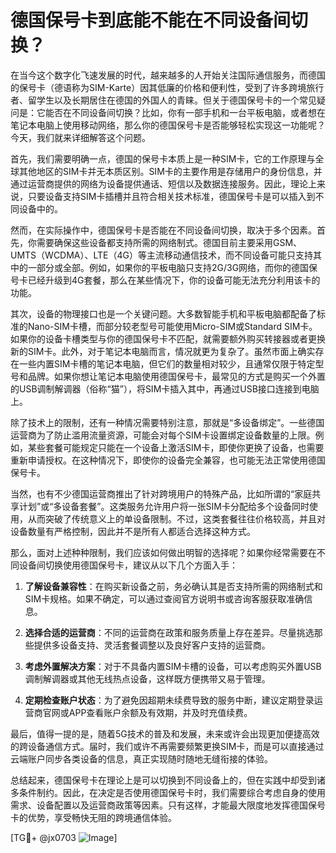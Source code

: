 # 德国保号卡到底能不能在不同设备间切换？

在当今这个数字化飞速发展的时代，越来越多的人开始关注国际通信服务，而德国的保号卡（德语称为SIM-Karte）因其低廉的价格和便利性，受到了许多跨境旅行者、留学生以及长期居住在德国的外国人的青睐。但关于德国保号卡的一个常见疑问是：它能否在不同设备间切换？比如，你有一部手机和一台平板电脑，或者想在笔记本电脑上使用移动网络，那么你的德国保号卡是否能够轻松实现这一功能呢？今天，我们就来详细解答这个问题。

首先，我们需要明确一点，德国的保号卡本质上是一种SIM卡，它的工作原理与全球其他地区的SIM卡并无本质区别。SIM卡的主要作用是存储用户的身份信息，并通过运营商提供的网络为设备提供通话、短信以及数据连接服务。因此，理论上来说，只要设备支持SIM卡插槽并且符合相关技术标准，德国保号卡是可以插入到不同设备中的。

然而，在实际操作中，德国保号卡是否能在不同设备间切换，取决于多个因素。首先，你需要确保这些设备都支持所需的网络制式。德国目前主要采用GSM、UMTS（WCDMA）、LTE（4G）等主流移动通信技术，而不同设备可能只支持其中的一部分或全部。例如，如果你的平板电脑只支持2G/3G网络，而你的德国保号卡已经升级到4G套餐，那么在某些情况下，你的设备可能无法充分利用该卡的功能。

其次，设备的物理接口也是一个关键问题。大多数智能手机和平板电脑都配备了标准的Nano-SIM卡槽，而部分较老型号可能使用Micro-SIM或Standard SIM卡。如果你的设备卡槽类型与你的德国保号卡不匹配，就需要额外购买转接器或者更换新的SIM卡。此外，对于笔记本电脑而言，情况就更为复杂了。虽然市面上确实存在一些内置SIM卡槽的笔记本电脑，但它们的数量相对较少，且通常仅限于特定型号和品牌。如果你想让笔记本电脑使用德国保号卡，最常见的方式是购买一个外置的USB调制解调器（俗称“猫”），将SIM卡插入其中，再通过USB接口连接到电脑上。

除了技术上的限制，还有一种情况需要特别注意，那就是“多设备绑定”。一些德国运营商为了防止滥用流量资源，可能会对每个SIM卡设置绑定设备数量的上限。例如，某些套餐可能规定只能在一个设备上激活SIM卡，即使你更换了设备，也需要重新申请授权。在这种情况下，即使你的设备完全兼容，也可能无法正常使用德国保号卡。

当然，也有不少德国运营商推出了针对跨境用户的特殊产品，比如所谓的“家庭共享计划”或“多设备套餐”。这类服务允许用户将一张SIM卡分配给多个设备同时使用，从而突破了传统意义上的单设备限制。不过，这类套餐往往价格较高，并且对设备数量有严格控制，因此并不是所有人都适合选择这种方式。

那么，面对上述种种限制，我们应该如何做出明智的选择呢？如果你经常需要在不同设备间切换使用德国保号卡，建议从以下几个方面入手：

1. **了解设备兼容性**：在购买新设备之前，务必确认其是否支持所需的网络制式和SIM卡规格。如果不确定，可以通过查阅官方说明书或咨询客服获取准确信息。
   
2. **选择合适的运营商**：不同的运营商在政策和服务质量上存在差异。尽量挑选那些提供多设备支持、灵活套餐调整以及良好客户支持的运营商。

3. **考虑外置解决方案**：对于不具备内置SIM卡槽的设备，可以考虑购买外置USB调制解调器或其他无线热点设备，这样既方便携带又易于管理。

4. **定期检查账户状态**：为了避免因超期未续费导致的服务中断，建议定期登录运营商官网或APP查看账户余额及有效期，并及时充值续费。

最后，值得一提的是，随着5G技术的普及和发展，未来或许会出现更加便捷高效的跨设备通信方式。届时，我们或许不再需要频繁更换SIM卡，而是可以直接通过云端账户同步各类设备的信息，真正实现随时随地无缝衔接的体验。

总结起来，德国保号卡在理论上是可以切换到不同设备上的，但在实践中却受到诸多条件制约。因此，在决定是否使用德国保号卡时，我们需要综合考虑自身的使用需求、设备配置以及运营商政策等因素。只有这样，才能最大限度地发挥德国保号卡的优势，享受畅快无阻的跨境通信体验。

[TG💪+ @jx0703 ![Image](https://github.com/user-attachments/assets/dbca1d08-cadb-493c-b0ec-ad6f7a83f270)]